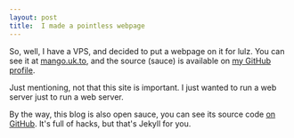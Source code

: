```yaml
---
layout: post
title:  I made a pointless webpage
---
```

So, well, I have a VPS, and decided to put a webpage on it for lulz.
You can see it at [mango.uk.to](http://mango.uk.to/), and the source
(sauce) is available on [my GitHub profile](https://github.com/GlitchMr/Mango).

Just mentioning, not that this site is important. I just wanted to run
a web server just to run a web server.

By the way, this blog is also open sauce, you can see its source code
[on GitHub](https://github.com/GlitchMr/glitchmr.github.com). It's full
of hacks, but that's Jekyll for you.
